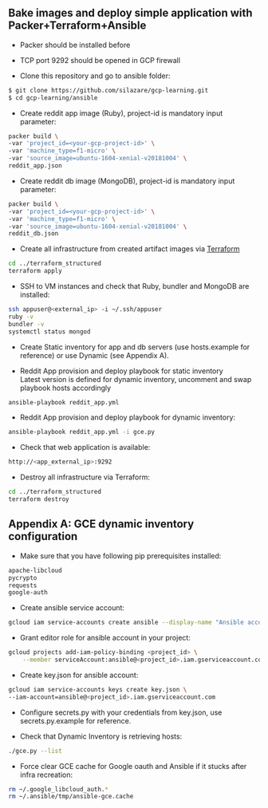 ## Bake images and deploy simple application with Packer+Terraform+Ansible

- Packer should be installed before
- TCP port 9292 should be opened in GCP firewall

- Clone this repository and go to ansible folder:
```sh
$ git clone https://github.com/silazare/gcp-learning.git
$ cd gcp-learning/ansible
```

- Create reddit app image (Ruby), project-id is mandatory input parameter:
```sh
packer build \
-var 'project_id=<your-gcp-project-id>' \
-var 'machine_type=f1-micro' \
-var 'source_image=ubuntu-1604-xenial-v20181004' \
reddit_app.json
```

- Create reddit db image (MongoDB), project-id is mandatory input parameter:
```sh
packer build \
-var 'project_id=<your-gcp-project-id>' \
-var 'machine_type=f1-micro' \
-var 'source_image=ubuntu-1604-xenial-v20181004' \
reddit_db.json
```

- Create all infrastructure from created artifact images via [Terraform](../terraform_structured)
```sh
cd ../terraform_structured
terraform apply
```

- SSH to VM instances and check that Ruby, bundler and MongoDB are installed:
```sh
ssh appuser@<external_ip> -i ~/.ssh/appuser
ruby -v
bundler -v
systemctl status mongod
```

- Create Static inventory for app and db servers (use hosts.example for reference) or use Dynamic (see Appendix A).

- Reddit App provision and deploy playbook for static inventory  
Latest version is defined for dynamic inventory, uncomment and swap playbook hosts accordingly
```sh
ansible-playbook reddit_app.yml
```

- Reddit App provision and deploy playbook for dynamic inventory:
```sh
ansible-playbook reddit_app.yml -i gce.py
```

- Check that web application is available:
```sh
http://<app_external_ip>:9292
```

- Destroy all infrastructure via Terraform:
```sh
cd ../terraform_structured
terraform destroy
```

## Appendix A: GCE dynamic inventory configuration

- Make sure that you have following pip prerequisites installed:
```sh
apache-libcloud
pycrypto
requests
google-auth
```

- Create ansible service account:
```sh
gcloud iam service-accounts create ansible --display-name "Ansible account"
```

- Grant editor role for ansible account in your project:
```sh
gcloud projects add-iam-policy-binding <project_id> \
    --member serviceAccount:ansible@<project_id>.iam.gserviceaccount.com --role roles/editor
```

- Create key.json for ansible account:
```sh
gcloud iam service-accounts keys create key.json \
--iam-account=ansible@<project_id>.iam.gserviceaccount.com
```

- Configure secrets.py with your credentials from key.json, use secrets.py.example for reference.

- Check that Dynamic Inventory is retrieving hosts:
```sh
./gce.py --list
```

- Force clear GCE cache for Google oauth and Ansible if it stucks after infra recreation:
```sh
rm ~/.google_libcloud_auth.*
rm ~/.ansible/tmp/ansible-gce.cache
```
